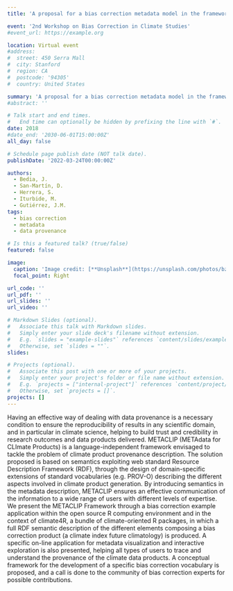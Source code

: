 ```yaml
---
title: 'A proposal for a bias correction metadata model in the framework of METACLIP (METAdata for CLImate Products)'

event: '2nd Workshop on Bias Correction in Climate Studies'
#event_url: https://example.org

location: Virtual event
#address:
#  street: 450 Serra Mall
#  city: Stanford
#  region: CA
#  postcode: '94305'
#  country: United States

summary: 'A proposal for a bias correction metadata model in the framework of METACLIP (METAdata for CLImate Products)'
#abstract: ''

# Talk start and end times.
#   End time can optionally be hidden by prefixing the line with `#`.
date: 2018
#date_end: '2030-06-01T15:00:00Z'
all_day: false

# Schedule page publish date (NOT talk date).
publishDate: '2022-03-24T00:00:00Z'

authors: 
  - Bedia, J.
  - San-Martín, D.
  - Herrera, S.
  - Iturbide, M.
  - Gutiérrez, J.M.
tags: 
  - bias correction
  - metadata
  - data provenance

# Is this a featured talk? (true/false)
featured: false

image:
  caption: 'Image credit: [**Unsplash**](https://unsplash.com/photos/bzdhc5b3Bxs)'
  focal_point: Right

url_code: ''
url_pdf: ''
url_slides: ''
url_video: ''

# Markdown Slides (optional).
#   Associate this talk with Markdown slides.
#   Simply enter your slide deck's filename without extension.
#   E.g. `slides = "example-slides"` references `content/slides/example-slides.md`.
#   Otherwise, set `slides = ""`.
slides:

# Projects (optional).
#   Associate this post with one or more of your projects.
#   Simply enter your project's folder or file name without extension.
#   E.g. `projects = ["internal-project"]` references `content/project/deep-learning/index.md`.
#   Otherwise, set `projects = []`.
projects: []
---
```


<p>Having an effective way of dealing with data provenance is a necessary condition to ensure the reproducibility of results in any scientific domain, and in particular in climate science, helping to build trust and credibility in research outcomes and data products delivered. METACLIP (METAdata for CLImate Products) is a language-independent framework envisaged to tackle the problem of climate product provenance description. The solution proposed is based on semantics exploiting web standard Resource Description Framework (RDF), through the design of domain-specific extensions of standard vocabularies (e.g. PROV-O) describing the different aspects involved in climate product generation. By introducing semantics in the metadata description, METACLIP ensures an effective communication of the information to a wide range of users with different levels of expertise. We present the METACLIP Framework through a bias correction example application within the open source R computing environment and in the context of climate4R, a bundle of climate-oriented R packages, in which a full RDF semantic description of the different elements composing a bias correction product (a climate index future climatology) is produced. A specific on-line application for metadata visualization and interactive exploration is also presented, helping all types of users to trace and understand the provenance of the climate data products. A conceptual framework for the development of a specific bias correction vocabulary is proposed, and a call is done to the community of bias correction experts for possible contributions.</p>
